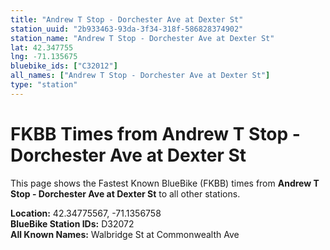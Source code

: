 ```yaml
---
title: "Andrew T Stop - Dorchester Ave at Dexter St"
station_uuid: "2b933463-93da-3f34-318f-586828374902"
station_name: "Andrew T Stop - Dorchester Ave at Dexter St"
lat: 42.347755
lng: -71.135675
bluebike_ids: ["C32012"]
all_names: ["Andrew T Stop - Dorchester Ave at Dexter St"]
type: "station"
---
```


# FKBB Times from Andrew T Stop - Dorchester Ave at Dexter St

This page shows the Fastest Known BlueBike (FKBB) times from **Andrew T Stop - Dorchester Ave at Dexter St** to all other stations.

**Location:** 42.34775567, -71.1356758  
**BlueBike Station IDs:** D32072  
**All Known Names:** Walbridge St at Commonwealth Ave

